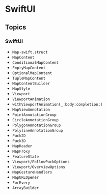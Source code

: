 #  SwiftUI

## Topics

### SwiftUI
- ``Map-swift.struct``
- ``MapContent``
- ``ConditionalMapContent``
- ``EmptyMapContent``
- ``OptionalMapContent``
- ``TupleMapContent``
- ``MapContentBuilder``
- ``MapStyle``
- ``Viewport``
- ``ViewportAnimation``
- ``withViewportAnimation(_:body:completion:)``
- ``MapViewAnnotation``
- ``PointAnnotationGroup``
- ``CircleAnnotationGroup``
- ``PolygonAnnotationGroup``
- ``PolylineAnnotationGroup``
- ``Puck2D``
- ``Puck3D``
- ``MapReader``
- ``MapProxy``
- ``FeatureState``
- ``Viewport/FollowPuckOptions``
- ``Viewport/OverviewOptions``
- ``MapGestureHandlers``
- ``MapURLOpener``
- ``ForEvery``
- ``ArrayBuilder``

